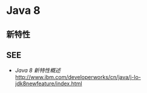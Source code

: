 #	Java 8

##	新特性



##	SEE

*	*Java 8 新特性概述*  
	http://www.ibm.com/developerworks/cn/java/j-lo-jdk8newfeature/index.html
